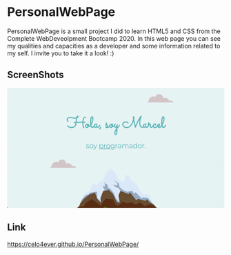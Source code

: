 # PersonalWebPage

PersonalWebPage is a small project I did to learn HTML5 and CSS from the Complete WebDeveolpment Bootcamp 2020.
In this web page you can see my qualities and capacities as a developer and some information related to my self.
I invite you to take it a look! :)

## ScreenShots

![GitHub Logo](/images/giffi.gif)

## Link

https://celo4ever.github.io/PersonalWebPage/
